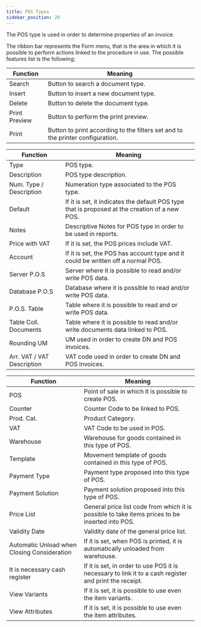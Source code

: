 ```yaml
---
title: POS Types
sidebar_position: 20
---
```


The POS type is used in order to determine properties of an invoice.

The ribbon bar represents the Form menu, that is the area in which it is possible to perform actions linked to the procedure in use. The possible features list is the following: 



| Function | Meaning |
| --- | --- |
| Search | Button to search a document type.  |
| Insert | Button to insert a new document type.  |
| Delete | Button to delete the document type. |
| Print Preview | Button to perform the print preview.  |
| Print | Button to print according to the filters set and to the printer configuration.  |



| Function | Meaning |
| --- | --- |
| Type  | POS type. |
| Description | POS type description. |
| Num. Type / Description | Numeration type associated to the POS type. |
| Default | If it is set, it indicates the default POS type that is proposed at the creation of a new POS. |
| Notes | Descriptive Notes for POS type in order to be used in reports. |
| Price with VAT | If it is set, the POS prices include VAT. |
| Account | If it is set, the POS has account type and it could be written off a normal POS. |
| Server P.O.S | Server where it is possible to read and/or write POS data. |
| Database P.O.S | Database where it is possible to read and/or write POS data. |
| P.O.S. Table | Table where it is possible to read and or write POS data. |
| Table Coll. Documents | Table where it is possible to read and/or write documents data linked to POS. |
| Rounding UM | UM used in order to create DN and POS invoices. |
| Arr. VAT / VAT Description | VAT code used in order to create DN and POS invoices. |



| Function | Meaning |
| --- | --- |
| POS | Point of sale in which it is possible to create POS. |
| Counter | Counter Code to be linked to POS. |
| Prod. Cat. | Product Category. |
| VAT | VAT Code to be used in POS. |
| Warehouse | Warehouse for goods contained in this type of POS. |
| Template | Movement template of goods contained in this type of POS. |
| Payment Type | Payment type proposed into this type of POS. |
| Payment Solution | Payment solution proposed into this type of POS. |
| Price List | General price list code from which it is possible to take items prices to be inserted into POS. |
| Validity Date | Validity date of the general price list. |
| Automatic Unload when Closing Consideration | If it is set, when POS is printed, it is automatically unloaded from warehouse. |
| It is necessary cash register  | If it is set, in order to use POS it is necessary to link it to a cash register and print the receipt. |
| View Variants | If it is set, it is possible to use even the item variants. |
| View Attributes | If it is set, it is possible to use even the item attributes. |






